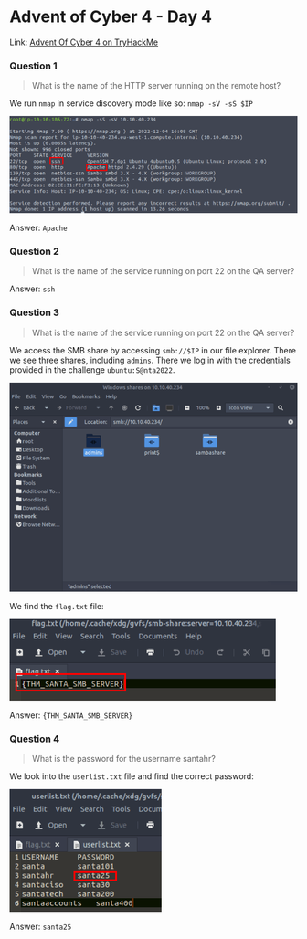 # Advent of Cyber 4 - Day 4

Link: [Advent Of Cyber 4 on TryHackMe](https://tryhackme.com/room/adventofcyber4)

### Question 1

> What is the name of the HTTP server running on the remote host?

We run `nmap` in service discovery mode like so: `nmap -sV -sS $IP`

![](https://github.com/AtomicMaya/knowledge-base/blob/main/writeup_resources/aoc4/day4/1.png?raw=true)

Answer: `Apache`

### Question 2

> What is the name of the service running on port 22 on the QA server?

Answer: `ssh`

### Question 3

> What is the name of the service running on port 22 on the QA server?

We access the SMB share by accessing `smb://$IP` in our file explorer. There we see three shares, including `admins`. There we log in with the credentials provided in the challenge `ubuntu:S@nta2022`.

![](https://github.com/AtomicMaya/knowledge-base/blob/main/writeup_resources/aoc4/day4/3.1.png?raw=true)

We find the `flag.txt` file:

![](https://github.com/AtomicMaya/knowledge-base/blob/main/writeup_resources/aoc4/day4/3.3.png?raw=true)

Answer: `{THM_SANTA_SMB_SERVER}`

### Question 4

> What is the password for the username santahr?

We look into the `userlist.txt` file and find the correct password:

![](https://github.com/AtomicMaya/knowledge-base/blob/main/writeup_resources/aoc4/day4/4.png?raw=true)

Answer: `santa25`